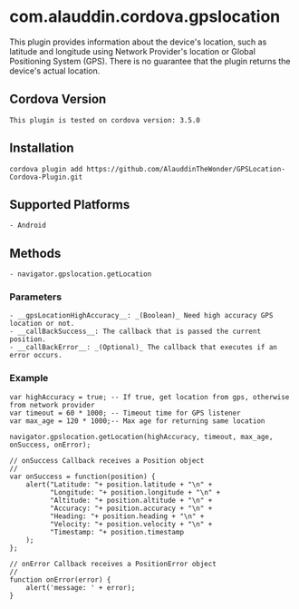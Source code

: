 <!---
 license: Licensed to the Apache Software Foundation (ASF) under one
         or more contributor license agreements.  See the NOTICE file
         distributed with this work for additional information
         regarding copyright ownership.  The ASF licenses this file
         to you under the Apache License, Version 2.0 (the
         "License"); you may not use this file except in compliance
         with the License.  You may obtain a copy of the License at

           http://www.apache.org/licenses/LICENSE-2.0

         Unless required by applicable law or agreed to in writing,
         software distributed under the License is distributed on an
         "AS IS" BASIS, WITHOUT WARRANTIES OR CONDITIONS OF ANY
         KIND, either express or implied.  See the License for the
         specific language governing permissions and limitations
         under the License.
-->

# com.alauddin.cordova.gpslocation

This plugin provides information about the device's location, such as
latitude and longitude using Network Provider's location or Global Positioning System (GPS).
There is no guarantee that the plugin returns the
device's actual location.

## Cordova Version
    This plugin is tested on cordova version: 3.5.0

## Installation
    cordova plugin add https://github.com/AlauddinTheWonder/GPSLocation-Cordova-Plugin.git

## Supported Platforms
    - Android

## Methods
    - navigator.gpslocation.getLocation

### Parameters
    - __gpsLocationHighAccuracy__: _(Boolean)_ Need high accuracy GPS location or not.
    - __callBackSuccess__: The callback that is passed the current position.
    - __callBackError__: _(Optional)_ The callback that executes if an error occurs.

### Example
    var highAccuracy = true; -- If true, get location from gps, otherwise from network provider
    var timeout = 60 * 1000; -- Timeout time for GPS listener
    var max_age = 120 * 1000;-- Max age for returning same location

    navigator.gpslocation.getLocation(highAccuracy, timeout, max_age, onSuccess, onError);
    
    // onSuccess Callback receives a Position object
    //
    var onSuccess = function(position) {
        alert("Latitude: "+ position.latitude + "\n" +
              "Longitude: "+ position.longitude + "\n" +
              "Altitude: "+ position.altitude + "\n" +
              "Accuracy: "+ position.accuracy + "\n" +
              "Heading: "+ position.heading + "\n" +
              "Velocity: "+ position.velocity + "\n" +
              "Timestamp: "+ position.timestamp
        );
    };

    // onError Callback receives a PositionError object
    //
    function onError(error) {
        alert('message: ' + error);
    }




